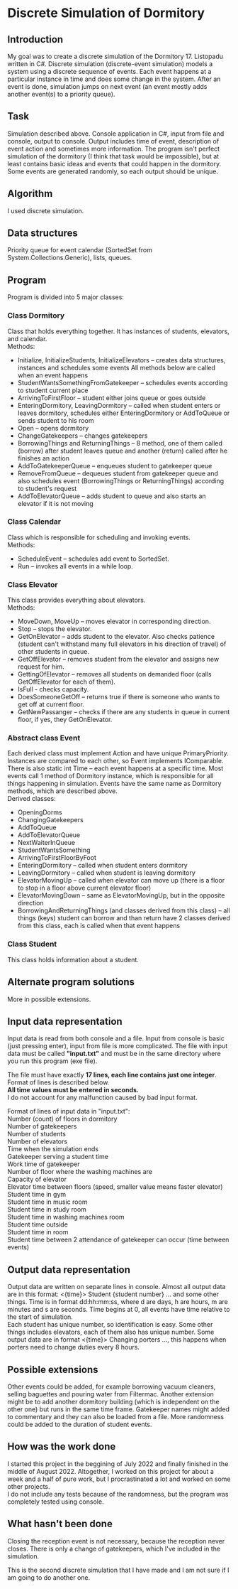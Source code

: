 # Discrete Simulation of Dormitory

## Introduction
My goal was to create a discrete simulation of the Dormitory 17. Listopadu written in C#. Discrete simulation (discrete-event simulation)
models a system using a discrete sequence of events. Each event happens at a particular instance in time and does some change in the system. 
After an event is done, simulation jumps on next event (an event mostly adds another event(s) to a priority queue).

## Task
Simulation described above. Console application in C#, input from file and console, output to console. Output includes time of event, description
of event action and sometimes more information. The program isn't perfect simulation of the dormitory (I think that task would be impossible), 
but at least contains basic ideas and events that could happen in the dormitory. Some events are generated randomly, so each output should be unique.

## Algorithm
I used discrete simulation.

## Data structures
Priority queue for event calendar (SortedSet from System.Collections.Generic), lists, queues.

## Program
Program is divided into 5 major classes:

### Class Dormitory
Class that holds everything together. It has instances of students, elevators, and calendar.  
Methods:  
- Initialize, InitializeStudents, InitializeElevators – creates data structures, instances and schedules some events
All methods below are called when an event happens  
- StudentWantsSomethingFromGatekeeper – schedules events according to student current place  
- ArrivingToFirstFloor – student either joins queue or goes outside  
- EnteringDormitory, LeavingDormitory – called when student enters or leaves dormitory, schedules either EnteringDormitory or AddToQueue or sends student to his room  
- Open – opens dormitory  
- ChangeGatekeepers – changes gatekeepers  
- BorrowingThings and ReturningThings – 8 method, one of them called (borrow) after student leaves queue and another (return) called after he finishes an action  
- AddToGatekeeperQueue – enqueues student to gatekeeper queue  
- RemoveFromQueue – dequeues student from gatekeeper queue and also schedules event (BorrowingThings or ReturningThings) according to student's request  
- AddToElevatorQueue – adds student to queue and also starts an elevator if it is not moving

### Class Calendar
Class which is responsible for scheduling and invoking events.  
Methods:  
- ScheduleEvent – schedules add event to SortedSet.  
- Run – invokes all events in a while loop.  

### Class Elevator
This class provides everything about elevators.   
Methods:  
- MoveDown, MoveUp – moves elevator in corresponding direction.  
- Stop – stops the elevator.  
- GetOnElevator – adds student to the elevator. Also checks patience (student can't withstand many full elevators in his direction of travel) of other students in queue.  
- GetOffElevator – removes student from the elevator and assigns new request for him.  
- GettingOfElevator – removes all students on demanded floor (calls GetOffElevator for each of them).  
- IsFull - checks capacity.  
- DoesSomeoneGetOff – returns true if there is someone who wants to get off at current floor.  
- GetNewPassanger – checks if there are any students in queue in current floor, if yes, they GetOnElevator.  

### Abstract class Event
Each derived class must implement Action and have unique PrimaryPriority. Instances are compared to each other, so Event implements IComparable.
There is also static int Time – each event happens at a specific time.
Most events call 1 method of Dormitory instance, which is responsible for all things happening in simulation. Events have the same name as Dormitory methods, which are described above.  
Derived classes:  
- OpeningDorms  
- ChangingGatekeepers  
- AddToQueue  
- AddToElevatorQueue  
- NextWaiterInQueue  
- StudentWantsSomething  
- ArrivingToFirstFloorByFoot  
- EnteringDormitory – called when student enters dormitory  
- LeavingDormitory – called when student is leaving dormitory  
- ElevatorMovingUp – called when elevator can move up (there is a floor to stop in a floor above current elevator floor)  
- ElevatorMovingDown – same as ElevatorMovingUp, but in the opposite direction  
- BorrowingAndReturningThings (and classes derived from this class) – all things (keys) student can borrow and than return have 2 classes derived from this class, each is called when that event happens

### Class Student
This class holds information about a student.

## Alternate program solutions
More in possible extensions.

## Input data representation
Input data is read from both console and a file. Input from console is basic (just pressing enter), input from file is more complicated.
The file with input data must be called **"input.txt"** and must be in the same directory where you run this program (exe file).

The file must have exactly **17 lines, each line contains just one integer**. Format of lines is described below.  
**All time values must be entered in seconds.**  
I do not account for any malfunction caused by bad input format.

Format of lines of input data in "input.txt":  
Number (count) of floors in dormitory  
Number of gatekeepers  
Number of students  
Number of elevators  
Time when the simulation ends  
Gatekeeper serving a student time  
Work time of gatekeeper  
Number of floor where the washing machines are  
Capacity of elevator  
Elevator time between floors (speed, smaller value means faster elevator)  
Student time in gym  
Student time in music room  
Student time in study room  
Student time in washing machines room  
Student time outside  
Student time in room  
Student time between 2 attendance of gatekeeper can occur (time between events)  

## Output data representation
Output data are written on separate lines in console.
Almost all output data are in this format: <{time}> Student {student number} ... and some other things.
Time is in format dd:hh:mm:ss, where d are days, h are hours, m are minutes and s are seconds. Time begins at 0, all events have time relative to the start of simulation.  
Each student has unique number, so identification is easy. Some other things includes elevators, each of them also has unique number.
Some output data are in format <{time}> Changing porters ..., this happens when porters need to change duties every 8 hours.

## Possible extensions
Other events could be added, for example borrowing vacuum cleaners, selling baguettes and pouring water from Filtermac.
Another extension might be to add another dormitory building (which is independent on the other one) but runs in the same time frame.
Gatekeeper names might added to commentary and they can also be loaded from a file.
More randomness could be added to the duration of student events.

## How was the work done
I started this project in the beggining of July 2022 and finally finished in the middle of August 2022.
Altogether, I worked on this project for about a week and a half of pure work, but I procrastinated a lot and worked on some other projects.  
I do not include any tests because of the randomness, but the program was completely tested using console.

## What hasn't been done
Closing the reception event is not necessary, because the reception never closes. There is only a change of gatekeepers, which I've included in the simulation.  

This is the second discrete simulation that I have made and I am not sure if I am going to do another one.